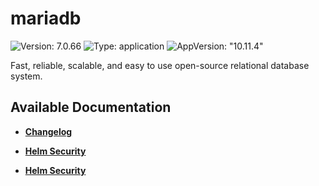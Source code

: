 # mariadb

![Version: 7.0.66](https://img.shields.io/badge/Version-7.0.66-informational?style=flat-square) ![Type: application](https://img.shields.io/badge/Type-application-informational?style=flat-square) ![AppVersion: "10.11.4"](https://img.shields.io/badge/AppVersion-"10.11.4"-informational?style=flat-square)

Fast, reliable, scalable, and easy to use open-source relational database system.

## Available Documentation

- [**Changelog**](CHANGELOG)

- [**Helm Security**](container-security)

- [**Helm Security**](helm-security)

